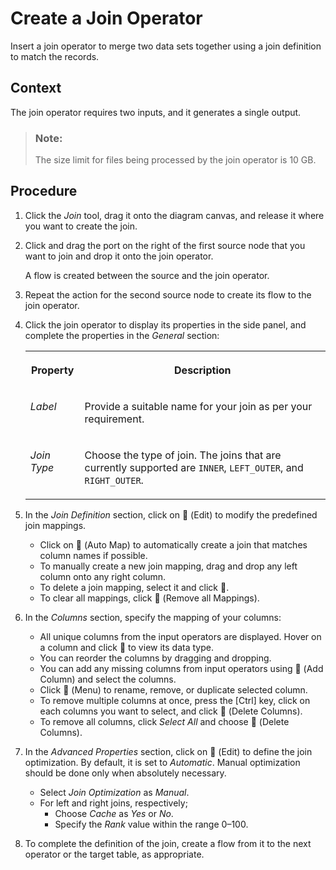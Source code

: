 <!-- loioe57633deb333431c8787f2f57b1cb08a -->

<link rel="stylesheet" type="text/css" href="../css/sap-icons.css"/>

# Create a Join Operator

Insert a join operator to merge two data sets together using a join definition to match the records.



## Context

The join operator requires two inputs, and it generates a single output.

> ### Note:  
> The size limit for files being processed by the join operator is 10 GB.



<a name="loioe57633deb333431c8787f2f57b1cb08a__steps_obx_nvn_prb"/>

## Procedure

1.  Click the *Join* tool, drag it onto the diagram canvas, and release it where you want to create the join.

2.  Click and drag the port on the right of the first source node that you want to join and drop it onto the join operator.

    A flow is created between the source and the join operator.

3.  Repeat the action for the second source node to create its flow to the join operator.

4.  Click the join operator to display its properties in the side panel, and complete the properties in the *General* section:


    <table>
    <tr>
    <th valign="top">

    Property
    
    </th>
    <th valign="top">

    Description
    
    </th>
    </tr>
    <tr>
    <td valign="top">
    
    *Label*
    
    </td>
    <td valign="top">
    
    Provide a suitable name for your join as per your requirement.
    
    </td>
    </tr>
    <tr>
    <td valign="top">
    
    *Join Type*
    
    </td>
    <td valign="top">
    
    Choose the type of join. The joins that are currently supported are `INNER`, `LEFT_OUTER`, and `RIGHT_OUTER`.
    
    </td>
    </tr>
    </table>
    
5.  In the *Join Definition* section, click on <span class="FPA-icons-V3"></span> \(Edit\) to modify the predefined join mappings.

    -   Click on <span class="FPA-icons-V3"></span> \(Auto Map\) to automatically create a join that matches column names if possible.
    -   To manually create a new join mapping, drag and drop any left column onto any right column.
    -   To delete a join mapping, select it and click <span class="FPA-icons-V3"></span>.
    -   To clear all mappings, click <span class="SAP-icons-V5"></span> \(Remove all Mappings\).

6.  In the *Columns* section, specify the mapping of your columns:

    -   All unique columns from the input operators are displayed. Hover on a column and click <span class="FPA-icons-V3"></span> to view its data type.
    -   You can reorder the columns by dragging and dropping.
    -   You can add any missing columns from input operators using <span class="FPA-icons-V3"></span> \(Add Column\) and select the columns.
    -   Click <span class="FPA-icons-V3"></span> \(Menu\) to rename, remove, or duplicate selected column.
    -   To remove multiple columns at once, press the [Ctrl\] key, click on each columns you want to select, and click <span class="FPA-icons-V3"></span> \(Delete Columns\).
    -   To remove all columns, click *Select All* and choose <span class="FPA-icons-V3"></span> \(Delete Columns\).

7.  In the *Advanced Properties* section, click on <span class="FPA-icons-V3"></span> \(Edit\) to define the join optimization. By default, it is set to *Automatic*. Manual optimization should be done only when absolutely necessary.

    -   Select *Join Optimization* as *Manual*.
    -   For left and right joins, respectively;
        -   Choose *Cache* as *Yes* or *No*.
        -   Specify the *Rank* value within the range 0–100.


8.  To complete the definition of the join, create a flow from it to the next operator or the target table, as appropriate.


